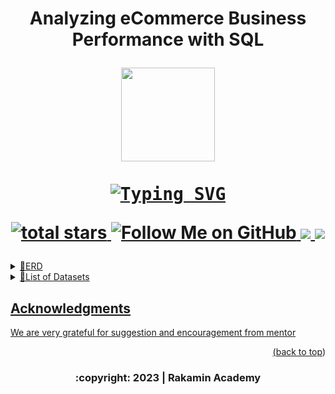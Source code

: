 <h1 align="center">
<p align="center">  Analyzing eCommerce Business Performance with SQL
    
<!-- PROJECT LOGO -->
<br />
<div align="center">
  <img src="https://media.giphy.com/media/iCM9HtIvSfpykiFrlI/giphy.gif" width="150" height="150"/>
    <p align="center"> 
    
  <kbd>
    <a style="border:10px white" href="https://git.io/typing-svg"><img src="https://readme-typing-svg.demolab.com?font=JetBrains&size=22&duration=3500&pause=1000&color=red&center=true&vCenter=true&background=red&width=450&lines=A+Mini+Project+in+Rakamin+Academy" alt="Typing SVG" /></a>
  </kbd>
  <p align='center'>
    <a href='https://github.com/Data-Portofolio/Analyzing-eCommerce-Business-Performance-with-SQL'>
        <img alt='total stars' title='Total stars on This Project' src='https://custom-icon-badges.herokuapp.com/badge/dynamic/json?logo=star&color=5&labelColor=488207&label=Stars&style=for-the-badge&query=%24.stars&url=https://api.github-star-counter.workers.dev/user/Data-Portofolio'/>
     <a href='https://github.com/astutir'>
        <img alt='Follow Me on GitHub' title='Follow Me on GitHub' src='https://custom-icon-badges.herokuapp.com/github/followers/astutir?style=for-the-badge&&label=GitHub&logo=Github&color=pink'/>
    <a href='https://www.linkedin.com/in/a-rahmawati' target='_blank'>
        <img src='https://img.shields.io/badge/linkedin%20-%230077B5.svg?&style=for-the-badge&logo=linkedin&logoColor=white'/>
    <a href='mailto:astutirahmarubi@gmail.com' target='_blank'>
        <img src='https://img.shields.io/badge/Gmail-D14836?style=for-the-badge&logo=gmail&logoColor=white'/>
 </p>

 </h1>


    

                 
</details>
<details>
<summary>🎨ERD</summary>
 <div align="center">
 <img src="https://github.com/Data-Portofolio/Analyzing-eCommerce-Business-Performance-with-SQL/blob/main/figure/ERD.png" />
 <div>
</details>

</details>
  <details>
<summary>🏡List of Datasets</summary>
  
 <div align="center">
  
|  Table | Atribut |
| --- | --- |
|Customers|customer_id|
 | |customer_unique_id|
 | |customer_zip_code_prefix|
 | |customer_city |
 | |customer_state|
|Product|product_id|
 | |product_category_name|
 | |product_name_lenght|
 | |product_description_lenght|
 | |product_photos_qty|
 | |product_weight_g|
 | |product_length_cm|
 | |product_height_cm|
 | |product_width_cm|
|Sellers|seller_id|
  | |seller_zip_code_prefix|
  | |seller_city|
  | |seller_state|
|Orders|order_id| 
  | |payment_sequential|
  | |payment_type|
  | |payment_installments|
  | |payment_value|
|Order_items|order_id| 
   | |order_item_id|
  | |product_id|
  | |seller_id|
  | |shipping_limit_date|
  | |price|
  | |freight_value|
|Reviews|order_id| 
  | |review_id|,
  | |order_id|,
   | |review_score|,
  | |review_comment_title|,
  | |review_comment_message|,
  | |review_creation_date|,
  | |review_answer_timestamp|
|Payments|order_id| 
  | |payment_sequential|
  | |payment_type|
  | |payment_installments|
  | |payment_value|
|Geolocation|geolocation_zip_code_prefix| 
  | |geolocation_lat|
  | |geolocation_lng|
  | |geolocation_city|
  | |geolocation_state|

  
  
   </div>
</details>

</details>
  
<!-- ACKNOWLEDGMENTS -->
## Acknowledgments

We are very grateful for suggestion and encouragement from mentor

<p align="right">(<a href="#top">back to top</a>)</p>
<h3>
<p align="center">
    :copyright: 2023 | Rakamin Academy </p>
</h3>

